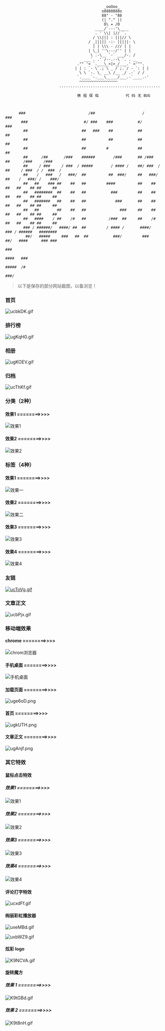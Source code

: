 
                                                _ooOoo_ 
                                               o8888888o 
                                               88" · "88 
                                               (| ^.^ |) 
                                                O\ = /O 
                                            ____/`---'\____ 
                                            . ' \\| |// `. 
                                           / \\||| : |||// \ 
                                         / _||||| -:- |||||- \ 
                                           | | \\\ - /// | | 
                                         | \_| ''\---/'' | | 
                                          \ .-\__ `-` ___/-. / 
                                       ___`. .' /--.--\ `. . __ 
                                    ."" '< `.___\_<|>_/___.' >'"". 
                                   | | : `- \`.;`\ _ /`;.`/ - `: | | 
                                     \ \ `-. \_ __\ /__ _/ .-` / / 
                                    `.____`-.___\_____/___.-`____.-' 
                                     ⌒⌒⌒⌒⌒⌒⌒⌒⌒⌒⌒⌒⌒⌒⌒⌒⌒ 
                            ............................................. 

                                    佛 祖 保 佑            代 码 无 BUG  



          ###                            /##                     /      ###
           ###                         #/ ###    ###           #/        ###
            ##                        ##   ###    ##           ##         ##
            ##                        ##          ##           ##         ##
            ##                        ##         #             ##         ##
            ##      /##       /###    ######        /###       ## /###    ##      /###     /###
            ##     / ###     / ###  / #####        / #### /    ##/ ###  / ##     / ###  / /  ###  /
            ##    /   ###   /   ###/  ##          ##  ###/     ##   ###/  ##    /   ###/ /    ###/
            ##   ##    ### ##    ##   ##         ####          ##    ##   ##   ##    ## ##     ##
            ##   ########  ##    ##   ##           ###         ##    ##   ##   ##    ## ##     ##
            ##   #######   ##    ##   ##             ###       ##    ##   ##   ##    ## ##     ##
            ##   ##        ##    ##   ##               ###     ##    ##   ##   ##    ## ##     ##
            ##   ####    / ##    /#   ##          /###  ##     ##    /#   ##   ##    ## ##     ##
            ### / ######/   ####/ ##  ##         / #### /       ####/     ### / ######   ########
             ##/   #####     ###   ##  ##           ###/         ###       ##/   ####      ### ###
                                                                                                 ###
                                                                                           ####   ###
                                                                                          #####  /#
                                                                                              ###/



> 以下是保存的部分网站截图，以备浏览！

### 首页

![ucbkDK.gif](https://s2.ax1x.com/2019/10/06/ucbkDK.gif)

### 排行榜

![ugKqH0.gif](https://s2.ax1x.com/2019/10/06/ugKqH0.gif)

### 相册

![ugKOEV.gif](https://s2.ax1x.com/2019/10/06/ugKOEV.gif)

### 归档

![ucThKf.gif](https://s2.ax1x.com/2019/10/06/ucThKf.gif)

### 分类（2种）

#### 效果1 ========>>>>

![效果1](https://s2.ax1x.com/2019/10/06/ucT4r8.gif)

#### 效果2 ========>>>>

![效果2](https://s2.ax1x.com/2019/10/06/ucXkzd.gif)

### 标签（4种）

#### 效果1 ========>>>>

![效果一](https://s2.ax1x.com/2019/09/23/uPQwTA.gif)

#### 效果2 ========>>>>

![效果二](https://s2.ax1x.com/2019/09/23/uPtOFe.png)

#### 效果3 ========>>>>

![效果3](https://s2.ax1x.com/2019/09/24/uABKAA.gif)

#### 效果4 ========>>>>

![效果4](https://s2.ax1x.com/2019/10/06/ucbFu6.gif)

### 友链

[![ucToVg.gif](https://s2.ax1x.com/2019/10/06/ucToVg.gif)](https://imgchr.com/i/ucToVg)

### 文章正文

![ucbPjx.gif](https://s2.ax1x.com/2019/10/06/ucbPjx.gif)

### 移动端效果

#### chrome ========>>>>

![chrom浏览器](https://s2.ax1x.com/2019/09/30/utxFSg.png)

#### 手机桌面 ========>>>>

![手机桌面](https://s2.ax1x.com/2019/09/30/utxKYT.png)

#### 加载页面 ========>>>>

![uge6oD.png](https://s2.ax1x.com/2019/10/06/uge6oD.png)

#### 首页 ========>>>>

![ugkUTH.png](https://s2.ax1x.com/2019/10/06/ugkUTH.png)

#### 文章正文 ========>>>>

![ugAnjf.png](https://s2.ax1x.com/2019/10/06/ugAnjf.png)

### 其它特效

#### 鼠标点击特效

##### 效果1 ========>>>>

![效果1](https://s2.ax1x.com/2019/10/06/ucvVVP.gif)

##### 效果2 ========>>>>

![效果2](https://s2.ax1x.com/2019/10/06/ucvAbt.gif)

##### 效果3 ========>>>>

![效果3](https://s2.ax1x.com/2019/10/06/ucvkDI.gif)

##### 效果4 ========>>>>

![效果4](https://s2.ax1x.com/2019/10/06/ucvZUf.gif)

#### 评论打字特效

![ucxdFf.gif](https://s2.ax1x.com/2019/10/06/ucxdFf.gif)

#### 绚丽彩虹播放器

![uxeMBd.gif](https://s2.ax1x.com/2019/10/13/uxeMBd.gif)

![uxbWZ9.gif](https://s2.ax1x.com/2019/10/13/uxbWZ9.gif)

#### 炫彩 logo

![K9NCVA.gif](https://s2.ax1x.com/2019/10/15/K9NCVA.gif)

#### 旋转魔方

##### 效果 1 ========>>>>

![K9tGBd.gif](https://s2.ax1x.com/2019/10/15/K9tGBd.gif)

##### 效果 2 ========>>>>

![K9t8nH.gif](https://s2.ax1x.com/2019/10/15/K9t8nH.gif)

